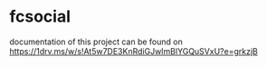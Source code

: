 # fcsocial

documentation of this project can be found on https://1drv.ms/w/s!At5w7DE3KnRdiGJwImBlYGQuSVxU?e=grkzjB
